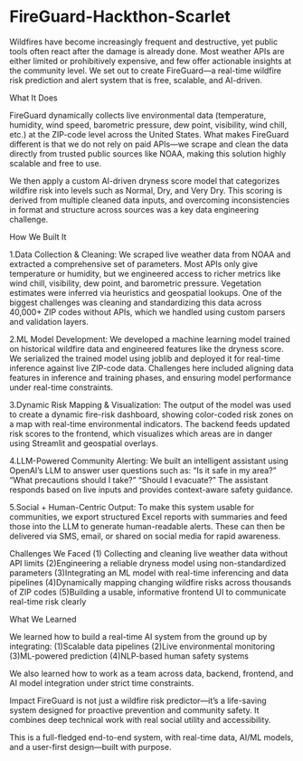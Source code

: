 # FireGuard-Hackthon-Scarlet

Wildfires have become increasingly frequent and destructive, yet public tools often react after the damage is already done. Most weather APIs are either limited or prohibitively expensive, and few offer actionable insights at the community level. We set out to create FireGuard—a real-time wildfire risk prediction and alert system that is free, scalable, and AI-driven.

What It Does

FireGuard dynamically collects live environmental data (temperature, humidity, wind speed, barometric pressure, dew point, visibility, wind chill, etc.) at the ZIP-code level across the United States. What makes FireGuard different is that we do not rely on paid APIs—we scrape and clean the data directly from trusted public sources like NOAA, making this solution highly scalable and free to use.

We then apply a custom AI-driven dryness score model that categorizes wildfire risk into levels such as Normal, Dry, and Very Dry. This scoring is derived from multiple cleaned data inputs, and overcoming inconsistencies in format and structure across sources was a key data engineering challenge.

How We Built It

1.Data Collection & Cleaning: We scraped live weather data from NOAA and extracted a comprehensive set of parameters. Most APIs only give temperature or humidity, but we engineered access to richer metrics like wind chill, visibility, dew point, and barometric pressure. Vegetation estimates were inferred via heuristics and geospatial lookups. One of the biggest challenges was cleaning and standardizing this data across 40,000+ ZIP codes without APIs, which we handled using custom parsers and validation layers.

2.ML Model Development: We developed a machine learning model trained on historical wildfire data and engineered features like the dryness score. We serialized the trained model using joblib and deployed it for real-time inference against live ZIP-code data. Challenges here included aligning data features in inference and training phases, and ensuring model performance under real-time constraints.

3.Dynamic Risk Mapping & Visualization: The output of the model was used to create a dynamic fire-risk dashboard, showing color-coded risk zones on a map with real-time environmental indicators. The backend feeds updated risk scores to the frontend, which visualizes which areas are in danger using Streamlit and geospatial overlays.

4.LLM-Powered Community Alerting: We built an intelligent assistant using OpenAI’s LLM to answer user questions such as: “Is it safe in my area?” “What precautions should I take?” “Should I evacuate?” The assistant responds based on live inputs and provides context-aware safety guidance.

5.Social + Human-Centric Output: To make this system usable for communities, we export structured Excel reports with summaries and feed those into the LLM to generate human-readable alerts. These can then be delivered via SMS, email, or shared on social media for rapid awareness.

Challenges We Faced (1) Collecting and cleaning live weather data without API limits (2)Engineering a reliable dryness model using non-standardized parameters (3)Integrating an ML model with real-time inferencing and data pipelines (4)Dynamically mapping changing wildfire risks across thousands of ZIP codes (5)Building a usable, informative frontend UI to communicate real-time risk clearly

What We Learned

We learned how to build a real-time AI system from the ground up by integrating: (1)Scalable data pipelines (2)Live environmental monitoring (3)ML-powered prediction (4)NLP-based human safety systems

We also learned how to work as a team across data, backend, frontend, and AI model integration under strict time constraints.

Impact FireGuard is not just a wildfire risk predictor—it’s a life-saving system designed for proactive prevention and community safety. It combines deep technical work with real social utility and accessibility.

This is a full-fledged end-to-end system, with real-time data, AI/ML models, and a user-first design—built with purpose.
